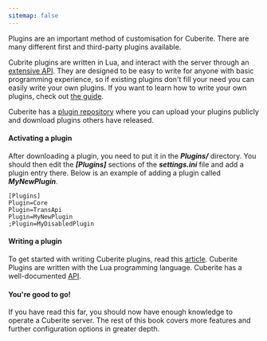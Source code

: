 ```yaml
---
sitemap: false
---
```

Plugins are an important method of customisation for Cuberite. There are many different first and third-party plugins available.

Cubrite plugins are written in Lua, and interact with the server through an [extensive API](http://api-docs.cuberite.org/). They are designed to be easy to write for anyone with basic programming experience, so if existing plugins don't fill your need you can easily write your own plugins. If you want to learn how to write your own plugins, check out [the guide](http://api-docs.cuberite.org/Writing-a-Cuberite-plugin.html).

Cuberite has a [plugin repository](https://forum.cuberite.org/forum-2.html) where you can upload your plugins publicly and download plugins others have released.

#### Activating a plugin

After downloading a plugin, you need to put it in the ***Plugins/*** directory. You should then edit the ***[Plugins]*** sections of the ***settings.ini*** file and add a plugin entry there. Below is an example of adding a plugin called ***MyNewPlugin***.

```
[Plugins]  
Plugin=Core  
Plugin=TransApi  
Plugin=MyNewPlugin  
;Plugin=MyDisabledPlugin
```

#### Writing a plugin

To get started with writing Cuberite plugins, read this [article](http://api-docs.cuberite.org/Writing-a-Cuberite-plugin.html). Cuberite Plugins are written with the Lua programming language. Cuberite has a well-documented [API](http://api-docs.cuberite.org/).

#### You're good to go!

If you have read this far, you should now have enough knowledge to operate a Cuberite server. The rest of this book covers more features and further configuration options in greater depth.
